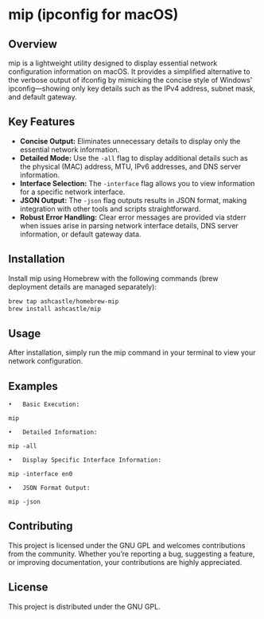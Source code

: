 # mip (ipconfig for macOS)

## Overview
mip is a lightweight utility designed to display essential network configuration information on macOS. It provides a simplified alternative to the verbose output of ifconfig by mimicking the concise style of Windows' ipconfig—showing only key details such as the IPv4 address, subnet mask, and default gateway.

## Key Features
- **Concise Output:** Eliminates unnecessary details to display only the essential network information.
- **Detailed Mode:** Use the `-all` flag to display additional details such as the physical (MAC) address, MTU, IPv6 addresses, and DNS server information.
- **Interface Selection:** The `-interface` flag allows you to view information for a specific network interface.
- **JSON Output:** The `-json` flag outputs results in JSON format, making integration with other tools and scripts straightforward.
- **Robust Error Handling:** Clear error messages are provided via stderr when issues arise in parsing network interface details, DNS server information, or default gateway data.

## Installation
Install mip using Homebrew with the following commands (brew deployment details are managed separately):

```bash
brew tap ashcastle/homebrew-mip
brew install ashcastle/mip
```

## Usage

After installation, simply run the mip command in your terminal to view your network configuration.

## Examples
	•	Basic Execution:

`mip`


	•	Detailed Information:

`mip -all`


	•	Display Specific Interface Information:

`mip -interface en0`


	•	JSON Format Output:

`mip -json`



## Contributing

This project is licensed under the GNU GPL and welcomes contributions from the community. Whether you’re reporting a bug, suggesting a feature, or improving documentation, your contributions are highly appreciated.

## License

This project is distributed under the GNU GPL.
